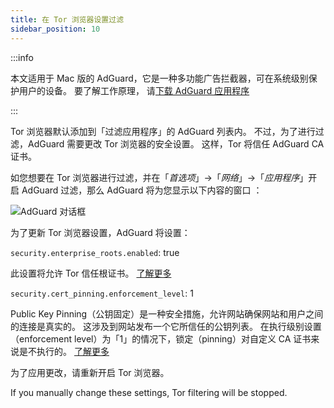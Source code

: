 ```yaml
---
title: 在 Tor 浏览器设置过滤
sidebar_position: 10
---
```


:::info

本文适用于 Mac 版的 AdGuard，它是一种多功能广告拦截器，可在系统级别保护用户的设备。 要了解工作原理， 请[下载 AdGuard 应用程序](https://adguard.com/download.html?auto=true)

:::

Tor 浏览器默认添加到「过滤应用程序」的 AdGuard 列表内。 不过，为了进行过滤，AdGuard 需要更改 Tor 浏览器的安全设置。 这样，Tor 将信任 AdGuard CA 证书。

如您想要在 Tor 浏览器进行过滤，并在「*首选项*」→「*网络*」→「*应用程序*」开启 AdGuard 过滤，那么 AdGuard 将为您显示以下内容的窗口 ：

![AdGuard 对话框](https://cdn.adtidy.org/content/kb/ad_blocker/mac/tor-setup.png)

为了更新 Tor 浏览器设置，AdGuard 将设置：

`security.enterprise_roots.enabled`: true

此设置将允许 Tor 信任根证书。 [了解更多](https://support.mozilla.org/en-US/kb/setting-certificate-authorities-firefox)

`security.cert_pinning.enforcement_level`: 1

Public Key Pinning（公钥固定）是一种安全措施，允许网站确保网站和用户之间的连接是真实的。 这涉及到网站发布一个它所信任的公钥列表。 在执行级别设置（enforcement level）为「1」的情况下，锁定（pinning）对自定义 CA 证书来说是不执行的。 [了解更多](https://wiki.mozilla.org/SecurityEngineering/Public_Key_Pinning)

为了应用更改，请重新开启 Tor 浏览器。

If you manually change these settings, Tor filtering will be stopped.
